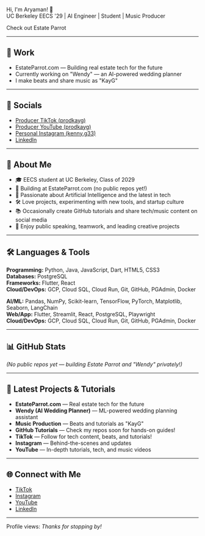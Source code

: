 Hi, I'm Aryaman! 👋  
UC Berkeley EECS '29 | AI Engineer | Student | Music Producer

Check out Estate Parrot

---

## 🚀 Work

- EstateParrot.com — Building real estate tech for the future  
- Currently working on "Wendy" — an AI-powered wedding planner  
- I make beats and share music as "KayG"

---

## 📱 Socials

- [Producer TikTok (prodkayg)](https://www.tiktok.com/@prodkayg)
- [Producer YouTube (prodkayg)](https://www.youtube.com/@prodkayg)
- [Personal Instagram (kenny.g33)](https://www.instagram.com/kenny.g33/)
- [LinkedIn](https://www.linkedin.com/in/aryaman-gandhi-bb805a2a0/)

---

## 🎤 About Me

- 🎓 EECS student at UC Berkeley, Class of 2029
- 🏢 Building at EstateParrot.com (no public repos yet!)
- 🤖 Passionate about Artificial Intelligence and the latest in tech
- 🛠️ Love projects, experimenting with new tools, and startup culture
- 📚 Occasionally create GitHub tutorials and share tech/music content on social media
- 🎤 Enjoy public speaking, teamwork, and leading creative projects

---

## 🛠️ Languages & Tools

**Programming:** Python, Java, JavaScript, Dart, HTML5, CSS3  
**Databases:** PostgreSQL  
**Frameworks:** Flutter, React  
**Cloud/DevOps:** GCP, Cloud SQL, Cloud Run, Git, GitHub, PGAdmin, Docker

**AI/ML:** Pandas, NumPy, Scikit-learn, TensorFlow, PyTorch, Matplotlib, Seaborn, LangChain  
**Web/App:** Flutter, Streamlit, React, PostgreSQL, Playwright  
**Cloud/DevOps:** GCP, Cloud SQL, Cloud Run, Git, GitHub, PGAdmin, Docker

---

## 📊 GitHub Stats

*(No public repos yet — building Estate Parrot and "Wendy" privately!)*

---

## 📢 Latest Projects & Tutorials

- **EstateParrot.com** — Real estate tech for the future  
- **Wendy (AI Wedding Planner)** — ML-powered wedding planning assistant  
- **Music Production** — Beats and tutorials as "KayG"
- **GitHub Tutorials** — Check my repos soon for hands-on guides!
- **TikTok** — Follow for tech content, beats, and tutorials!
- **Instagram** — Behind-the-scenes and updates
- **YouTube** — In-depth tutorials, tech, and music videos

---

## 🌐 Connect with Me

- [TikTok](https://www.tiktok.com/@prodkayg)
- [Instagram](https://www.instagram.com/kenny.g33/)
- [YouTube](https://www.youtube.com/@prodkayg)
- [LinkedIn](https://www.linkedin.com/in/aryaman-gandhi-bb805a2a0/)

---

Profile views: *Thanks for stopping by!*
